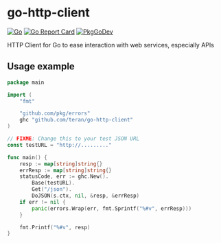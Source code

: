 # go-http-client

[![Go](https://github.com/teran/go-http-client/actions/workflows/go.yml/badge.svg)](https://github.com/teran/go-http-client/actions/workflows/go.yml)
[![Go Report Card](https://goreportcard.com/badge/github.com/teran/go-http-client)](https://goreportcard.com/report/github.com/teran/go-http-client)
[![PkgGoDev](https://pkg.go.dev/badge/github.com/teran/go-http-client)](https://pkg.go.dev/github.com/teran/go-http-client)

HTTP Client for Go to ease interaction with web services, especially APIs

## Usage example

<!-- markdownlint-disable MD010 -->
```go
package main

import (
	"fmt"

	"github.com/pkg/errors"
	ghc "github.com/teran/go-http-client"
)

// FIXME: Change this to your test JSON URL
const testURL = "http://........."

func main() {
	resp := map[string]string{}
	errResp := map[string]string{}
	statusCode, err := ghc.New().
		Base(testURL).
		Get("/json").
		DoJSON(s.ctx, nil, &resp, &errResp)
	if err != nil {
		panic(errors.Wrap(err, fmt.Sprintf("%#v", errResp)))
	}

	fmt.Printf("%#v", resp)
}

```
<!-- markdownlint-enable MD010 -->
